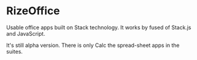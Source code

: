 # RizeOffice
Usable office apps built on Stack technology.
It works by fused of Stack.js and JavaScript.

It's still alpha version. There is only Calc the spread-sheet apps in the suites.